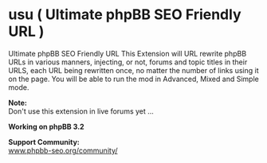 # usu ( Ultimate phpBB SEO Friendly URL )
Ultimate phpBB SEO Friendly URL
This Extension will URL rewrite phpBB URLs in various manners, injecting, or not, forums and topic titles in their URLS, each URL being rewritten once, no matter the number of links using it on the page.
You will be able to run the mod in Advanced, Mixed and Simple mode.

<b>Note:</b><br />
Don't use this extension in live forums yet ...

<b>Working on phpBB 3.2</b>

<b>Support Community:</b>
<br /> www.phpbb-seo.org/community/
